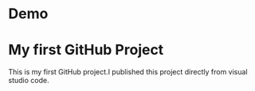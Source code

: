 # Demo
# My first GitHub Project
This is my first GitHub project.I published this project directly from visual studio code.
